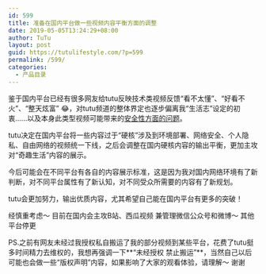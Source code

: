 ```yaml
---
id: 599
title: 准备在国内平台做一些视频内容平衡方面的调整
date: 2019-05-05T13:24:29+08:00
author: TuTu
layout: post
guid: https://tutulifestyle.com/?p=599
permalink: /599/
categories:
  - 产品目录
---
```

鉴于国内平台已经有很多网友给tutu反映技术类视频反馈“看不太懂”、“好看不火”、“整天炫富” 😂，对tutu频道的整体界定也逐步偏离我“生活志”设定的初衷......以及本身此类型视频可能带来的[安全性方面的问题](https://tutulifestyle.com/archives/376)。

tutu决定在国内平台将一些内容过于“硬核”涉及到环境部署、网络安全、个人隐私、自由网络的视频统一下线，之后会调整在国内硬核内容的输出平衡，更加主攻对“奇趣生活”内容的展示。

今后可能会在不同平台有各自的内容展示标准，这是因为我对国内网络环境有了新判断，对不同平台属性有了新认知，对不同受众所需要的内容有了新规划。

tutu会更加努力，输出优质内容，尤其希望自己能在国内平台有更多的突破！

经慎重考虑～ 目前在国内会主攻B站、西瓜视频 兼管理微信公众号和微博～ 其他平台停更

PS.之前有网友未经过我授权私自搬运了我的部分视频到某些平台，花费了tutu挺多时间精力去维权的，我想再强调一下**“未经授权 禁止搬运”**，当然自己以后可能也会做一些“版权声明”内容，如果影响了大家的观看体验，请理解～ 谢谢